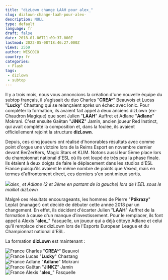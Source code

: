```yaml
---
title: "dizLown change LAAH pour alex_"
slug: dizlown-change-laah-pour-alex-
description: NULL
type: default
language: fr
draft: false
date: 2018-01-06T11:09:37.000Z
lastmod: 2022-05-08T18:46:27.000Z
views: 2559
author: WESCOCO
country: fr
categories:
 - Flash
tags:
 - dizlown
 - subtop
---
```

Il y a trois mois, nous vous annoncions la création d'une nouvelle équipe du subtop français, il s'agissait du duo Charles "**CREA^**" Beauvois et Lucas "**Lucky**" Chastang qui se relançaient après un échec avec Ionic. Pour compléter la formation, ils avaient fait appel à deux anciens dizLown (ex-Chaudron Magique) que sont Julien "**LAAH**" Auffret et Adlane "**Adlane**" Mokrani. C'est ensuite Gaëtan "**JiNKZ**" Jamin, ancien joueur Red Instinct, qui avait complété la composition et, dans la foulée, ils avaient officiellement rejoint la structure **dizLown**.

Depuis, ces cinq joueurs ont réalisé d'honorables résultats avec comme point d'orgue une victoire lors de la Reims Esport en novembre dernier devant BerZerKers, Magic Stars et KLIM. Notons aussi leur 5ème place lors du championnat national d'ESL où ils ont loupé de très peu la phase finale. Ils étaient à deux doigts de faire le déplacement dans les studios d'ESL France puisqu'ils avaient le même nombre de points que Vexed, mais en termes d'affrontement direct, ces derniers s'en sont mieux sortis. 

![](https://flickshot-ue.s3.eu-west-2.amazonaws.com/flickshot/article/5a4dfb8ebe686/images/ztiXRoKpXOiJ34ezPvggrU2tGwzkIMI3JS7ADanb.jpeg)_alex\_ et Adlane (2 et 3ème en partant de la gauche) lors de l'EEL sous le maillot dizLown_

Malgré ces résultats encourageants, les hommes de Pierre "**Ptikrazy**" Leplat (manager) ont décidé de débuter cette année 2018 par un changement. En effet, ils décident d'écarter Julien "**LAAH**" Auffret de la formation à cause d'un manque d'investissement. Pour le remplacer, ils font appel à Alexis "**alex\_**" Fasquelle, un joueur qui a déjà côtoyé Adlane et celui qu'il remplace chez dizLown lors de l'Esports European League et du Championnat national d'ESL.

La formation **dizLown** est maintenant :

![France](/images/countries/fr.svg)⁠ Charles "**CREA^**" Beauvoi  
![France](/images/countries/fr.svg)⁠ Lucas "**Lucky**" Chastang  
![France](/images/countries/fr.svg)⁠ Adlane "**Adlane**" Mokrani  
![France](/images/countries/fr.svg)⁠ Gaëtan "**JiNKZ**" Jamin  
![France](/images/countries/fr.svg)⁠ Alexis "**alex\_**" Fasquelle
